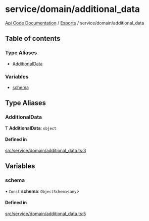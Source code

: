 # service/domain/additional\_data
 
[Api Code Documentation](../README.md) / [Exports](../modules.md) / service/domain/additional\_data

## Table of contents

### Type Aliases

- [AdditionalData](service_domain_additional_data.md#additionaldata)

### Variables

- [schema](service_domain_additional_data.md#schema)

## Type Aliases

### AdditionalData

Ƭ **AdditionalData**: `object`

#### Defined in

[src/service/domain/additional_data.ts:3](https://github.com/openkfw/TruBudget/blob/086d599/api/src/service/domain/additional_data.ts#L3)

## Variables

### schema

• `Const` **schema**: `ObjectSchema`\<`any`\>

#### Defined in

[src/service/domain/additional_data.ts:5](https://github.com/openkfw/TruBudget/blob/086d599/api/src/service/domain/additional_data.ts#L5)
